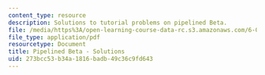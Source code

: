 ```yaml
---
content_type: resource
description: Solutions to tutorial problems on pipelined Beta.
file: /media/https%3A/open-learning-course-data-rc.s3.amazonaws.com/6-004-computation-structures-spring-2009/273bcc53b34a1816badb49c36c9fd643_MIT6_004s09_tutor21_sol.pdf
file_type: application/pdf
resourcetype: Document
title: Pipelined Beta - Solutions
uid: 273bcc53-b34a-1816-badb-49c36c9fd643
---
```

